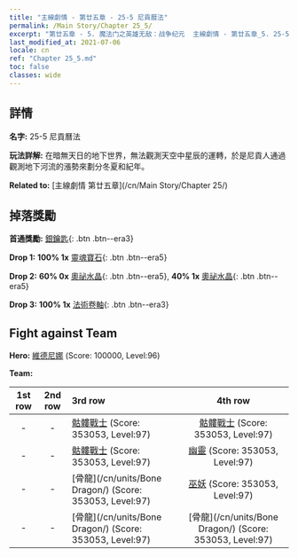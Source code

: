 ```yaml
---
title: "主線劇情 - 第廿五章 - 25-5 尼貢曆法"
permalink: /Main Story/Chapter 25_5/
excerpt: "第廿五章 - 5. 魔法门之英雄无敌：战争纪元  主線劇情 - 第廿五章_5. 25-5 尼貢曆法"
last_modified_at: 2021-07-06
locale: cn
ref: "Chapter 25_5.md"
toc: false
classes: wide
---
```


## 詳情

 **名字:** 25-5 尼貢曆法

 **玩法詳解:** 在暗無天日的地下世界，無法觀測天空中星辰的運轉，於是尼貢人通過觀測地下河流的漲勢來劃分冬夏和紀年。

 **Related to:** [主線劇情 第廿五章](/cn/Main Story/Chapter 25/)

## 掉落獎勵

 **首通獎勵:** [銀鑰匙](/cn/Items/con_693/){: .btn .btn--era3}

 **Drop 1:** **100% 1x** [靈魂寶石](/cn/Items/mat_86/){: .btn .btn--era5}

 **Drop 2:** **60% 0x** [奧祕水晶](/cn/Items/mat_80/){: .btn .btn--era5}, **40% 1x** [奧祕水晶](/cn/Items/mat_80/){: .btn .btn--era5}

 **Drop 3:** **100% 1x** [法術卷軸](/cn/Items/con_694/){: .btn .btn--era3}


## Fight against Team
 **Hero:** [維德尼娜](/cn/heroes/Vidomina/) (Score: 100000, Level:96)

 **Team:**


  | 1st row | 2nd row | 3rd row | 4th row |
  |:----:|:----:|:----|:----:|
  | - | - | [骷髏戰士](/cn/units/Skeleton/) (Score: 353053, Level:97)  | [骷髏戰士](/cn/units/Skeleton/) (Score: 353053, Level:97)  |
  | - | - | [骷髏戰士](/cn/units/Skeleton/) (Score: 353053, Level:97)  | [幽靈](/cn/units/Wight/) (Score: 353053, Level:97)  |
  | - | - | [骨龍](/cn/units/Bone Dragon/) (Score: 353053, Level:97)  | [巫妖](/cn/units/Lich/) (Score: 353053, Level:97)  |
  | - | - | [骨龍](/cn/units/Bone Dragon/) (Score: 353053, Level:97)  | [骨龍](/cn/units/Bone Dragon/) (Score: 353053, Level:97)  |


